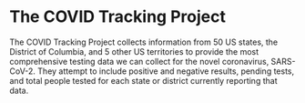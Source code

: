 # The COVID Tracking Project

The COVID Tracking Project collects information from 50 US states, the District
of Columbia, and 5 other US territories to provide the most comprehensive
testing data we can collect for the novel coronavirus, SARS-CoV-2. They attempt
to include positive and negative results, pending tests, and total people
tested for each state or district currently reporting that data.


